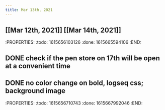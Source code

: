 ```yaml
---
title: Mar 13th, 2021
---
```


## [[Mar 12th, 2021]] [[Mar 14th, 2021]] 
:PROPERTIES:
:todo: 1615656103126
:done: 1615665594106
:END:
## DONE check if the pen store on 17th will be open at a convenient time
## DONE no color change on bold, logseq css; background image
:PROPERTIES:
:todo: 1615656710743
:done: 1615667992046
:END:
